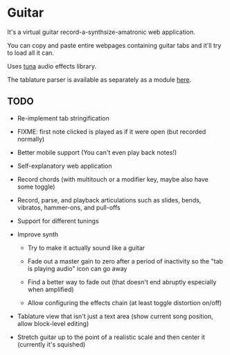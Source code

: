 
Guitar
======

It's a virtual guitar record-a-synthsize-amatronic web application.

You can copy and paste entire webpages containing guitar tabs and it'll try to load all it can.

Uses [tuna][] audio effects library.

The tablature parser is available as separately as a module [here][tablature-parser].


## TODO

* Re-implement tab stringification

* FIXME: first note clicked is played as if it were open
  (but recorded normally)

* Better mobile support
  (You can't even play back notes!)

* Self-explanatory web application

* Record chords
  (with multitouch or a modifier key, maybe also have some toggle)

* Record, parse, and playback articulations
  such as slides, bends, vibratos, hammer-ons, and pull-offs

* Support for different tunings

* Improve synth

    - Try to make it actually sound like a guitar
    
    - Fade out a master gain to zero after a period of inactivity
      so the "tab is playing audio" icon can go away

    - Find a better way to fade out
      (that doesn't end abruptly especially when amplified)

    - Allow configuring the effects chain
      (at least toggle distortion on/off)

* Tablature view that isn't just a text area
  (show current song position, allow block-level editing)

* Stretch guitar up to the point of a realistic scale
  and then center it
  (currently it's squished)


[tuna]: https://github.com/Dinahmoe/tuna
[tablature-parser]: https://github.com/1j01/tablature-parser
